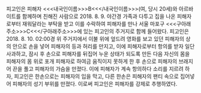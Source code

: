피고인은 피해자 <<<내국인이름>>>B<<</내국인이름>>>(여, 당시 20세)와 아르바이트를 함께하며 친해진 사람으로 2018. 8. 9. 야간경 가족과 다투고 집을 나온 피해자로부터 재워달라는 부탁을 받고 이를 수락하여 피해자를 만나 서울 마포구 <<<구아래주소>>>C<<</구아래주소>>>에 있는 피고인의 주거지로 함께 들어왔다.
피고인은 2018. 8. 10. 02:00경 위 주거지에서 이불 위에 엎드려 영화를 보고 있던 피해자의 상의 안으로 손을 넣어 피해자의 등과 허리를 만지고, 이에 피해자로부터 항의를 받자 일단 사과하고, 잠시 후 손으로 피해자를 뒤집어 누운 상태가 되도록 만든 다음 자신의 몸을 피해자의 몸 위로 포개 피해자로 하여금 움직이지 못하게 한 후 손으로 피해자의 브래지어 끈을 풀고 피해자의 가슴을 만졌다.
이에 피해자가 계속 항의하다 소리를 지르려 하자, 피고인은 한손으로는 피해자의 입을 막고, 다른 한손은 피해자의 팬티 속으로 집어넣어 피해자의 성기 부위를 만졌다.
이로써 피고인은 피해자를 강제로 추행하였다.
